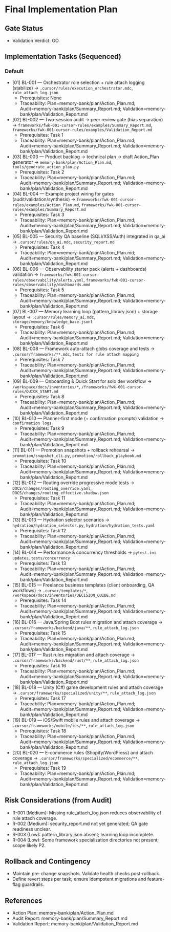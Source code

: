 # Final Implementation Plan

## Gate Status
- Validation Verdict: GO

## Implementation Tasks (Sequenced)
### Default
- [01] BL-001 — Orchestrator role selection + rule attach logging (stabilize) → `.cursor/rules/execution_orchestrator.mdc`, `rule_attach_log.json`
  - Prerequisites: None
  - Traceability: Plan=memory-bank/plan/Action_Plan.md; Audit=memory-bank/plan/Summary_Report.md; Validation=memory-bank/plan/Validation_Report.md
- [02] BL-002 — Two-session audit → peer review gate (bias separation) → `frameworks/fwk-001-cursor-rules/examples/Summary_Report.md`, `frameworks/fwk-001-cursor-rules/examples/Validation_Report.md`
  - Prerequisites: Task 1
  - Traceability: Plan=memory-bank/plan/Action_Plan.md; Audit=memory-bank/plan/Summary_Report.md; Validation=memory-bank/plan/Validation_Report.md
- [03] BL-003 — Product backlog → technical plan → draft Action_Plan generator → `memory-bank/plan/Action_Plan.md`, `tools/generate_action_plan.py`
  - Prerequisites: Task 2
  - Traceability: Plan=memory-bank/plan/Action_Plan.md; Audit=memory-bank/plan/Summary_Report.md; Validation=memory-bank/plan/Validation_Report.md
- [04] BL-004 — Example project wiring for gates (audit/validation/synthesis) → `frameworks/fwk-001-cursor-rules/examples/Action_Plan.md`, `frameworks/fwk-001-cursor-rules/examples/Summary_Report.md`
  - Prerequisites: Task 3
  - Traceability: Plan=memory-bank/plan/Action_Plan.md; Audit=memory-bank/plan/Summary_Report.md; Validation=memory-bank/plan/Validation_Report.md
- [05] BL-005 — Security QA baseline (SQLi/XSS/Auth) integrated in qa_ai → `.cursor/rules/qa_ai.mdc`, `security_report.md`
  - Prerequisites: Task 4
  - Traceability: Plan=memory-bank/plan/Action_Plan.md; Audit=memory-bank/plan/Summary_Report.md; Validation=memory-bank/plan/Validation_Report.md
- [06] BL-006 — Observability starter pack (alerts + dashboards) validation → `frameworks/fwk-001-cursor-rules/observability/alerts.yaml`, `frameworks/fwk-001-cursor-rules/observability/dashboards.mmd`
  - Prerequisites: Task 5
  - Traceability: Plan=memory-bank/plan/Action_Plan.md; Audit=memory-bank/plan/Summary_Report.md; Validation=memory-bank/plan/Validation_Report.md
- [07] BL-007 — Memory learning loop (pattern_library.json) + storage layout → `.cursor/rules/memory_ai.mdc`, `storage/memory/knowledge_base.jsonl`
  - Prerequisites: Task 6
  - Traceability: Plan=memory-bank/plan/Action_Plan.md; Audit=memory-bank/plan/Summary_Report.md; Validation=memory-bank/plan/Validation_Report.md
- [08] BL-008 — Framework auto-attach globs coverage and tests → `.cursor/frameworks/**.mdc`, `tests for rule attach mapping`
  - Prerequisites: Task 7
  - Traceability: Plan=memory-bank/plan/Action_Plan.md; Audit=memory-bank/plan/Summary_Report.md; Validation=memory-bank/plan/Validation_Report.md
- [09] BL-009 — Onboarding & Quick Start for solo dev workflow → `/workspace/docs/inventories/*`, `/frameworks/fwk-001-cursor-rules/QUICK_START.md`
  - Prerequisites: Task 8
  - Traceability: Plan=memory-bank/plan/Action_Plan.md; Audit=memory-bank/plan/Summary_Report.md; Validation=memory-bank/plan/Validation_Report.md
- [10] BL-010 — Planner-first mode (+ confirmation prompts) validation → `confirmation logs`
  - Prerequisites: Task 9
  - Traceability: Plan=memory-bank/plan/Action_Plan.md; Audit=memory-bank/plan/Summary_Report.md; Validation=memory-bank/plan/Validation_Report.md
- [11] BL-011 — Promotion snapshots + rollback rehearsal → `promotion/snapshot_cli.py`, `promotion/rollback_playbook.md`
  - Prerequisites: Task 10
  - Traceability: Plan=memory-bank/plan/Action_Plan.md; Audit=memory-bank/plan/Summary_Report.md; Validation=memory-bank/plan/Validation_Report.md
- [12] BL-012 — Routing override progressive mode tests → `DOCS/changes/routing_override.yaml`, `DOCS/changes/routing_effective.shadow.json`
  - Prerequisites: Task 11
  - Traceability: Plan=memory-bank/plan/Action_Plan.md; Audit=memory-bank/plan/Summary_Report.md; Validation=memory-bank/plan/Validation_Report.md
- [13] BL-013 — Hydration selector scenarios → `hydration/hydration_selector.py`, `hydration/hydration_tests.yaml`
  - Prerequisites: Task 12
  - Traceability: Plan=memory-bank/plan/Action_Plan.md; Audit=memory-bank/plan/Summary_Report.md; Validation=memory-bank/plan/Validation_Report.md
- [14] BL-014 — Performance & concurrency thresholds → `pytest.ini updates`, `tests/concurrency`
  - Prerequisites: Task 13
  - Traceability: Plan=memory-bank/plan/Action_Plan.md; Audit=memory-bank/plan/Summary_Report.md; Validation=memory-bank/plan/Validation_Report.md
- [15] BL-015 — Freelance business templates (client onboarding, QA workflows) → `.cursor/templates/*`, `/workspace/docs/inventories/DECISION_GUIDE.md`
  - Prerequisites: Task 14
  - Traceability: Plan=memory-bank/plan/Action_Plan.md; Audit=memory-bank/plan/Summary_Report.md; Validation=memory-bank/plan/Validation_Report.md
- [16] BL-016 — Java/Spring Boot rules migration and attach coverage → `.cursor/frameworks/backend/java/**`, `rule_attach_log.json`
  - Prerequisites: Task 15
  - Traceability: Plan=memory-bank/plan/Action_Plan.md; Audit=memory-bank/plan/Summary_Report.md; Validation=memory-bank/plan/Validation_Report.md
- [17] BL-017 — Rust rules migration and attach coverage → `.cursor/frameworks/backend/rust/**`, `rule_attach_log.json`
  - Prerequisites: Task 16
  - Traceability: Plan=memory-bank/plan/Action_Plan.md; Audit=memory-bank/plan/Summary_Report.md; Validation=memory-bank/plan/Validation_Report.md
- [18] BL-018 — Unity (C#) game development rules and attach coverage → `.cursor/frameworks/specialized/unity/**`, `rule_attach_log.json`
  - Prerequisites: Task 17
  - Traceability: Plan=memory-bank/plan/Action_Plan.md; Audit=memory-bank/plan/Summary_Report.md; Validation=memory-bank/plan/Validation_Report.md
- [19] BL-019 — iOS/Swift mobile rules and attach coverage → `.cursor/frameworks/mobile/ios/**`, `rule_attach_log.json`
  - Prerequisites: Task 18
  - Traceability: Plan=memory-bank/plan/Action_Plan.md; Audit=memory-bank/plan/Summary_Report.md; Validation=memory-bank/plan/Validation_Report.md
- [20] BL-020 — E-commerce rules (Shopify/WordPress) and attach coverage → `.cursor/frameworks/specialized/ecommerce/**`, `rule_attach_log.json`
  - Prerequisites: Task 19
  - Traceability: Plan=memory-bank/plan/Action_Plan.md; Audit=memory-bank/plan/Summary_Report.md; Validation=memory-bank/plan/Validation_Report.md

## Risk Considerations (from Audit)
- R-001 (Medium): Missing rule_attach_log.json reduces observability of rule attach coverage.
- R-002 (Medium): security_report.md not yet generated; QA gate readiness unclear.
- R-003 (Low): pattern_library.json absent; learning loop incomplete.
- R-004 (Low): Some framework specialization directories not present; scope likely P2.

## Rollback and Contingency
- Maintain pre-change snapshots. Validate health checks post-rollback.
- Define revert steps per task; ensure idempotent migrations and feature-flag guardrails.

## References
- Action Plan: memory-bank/plan/Action_Plan.md
- Audit Report: memory-bank/plan/Summary_Report.md
- Validation Report: memory-bank/plan/Validation_Report.md
